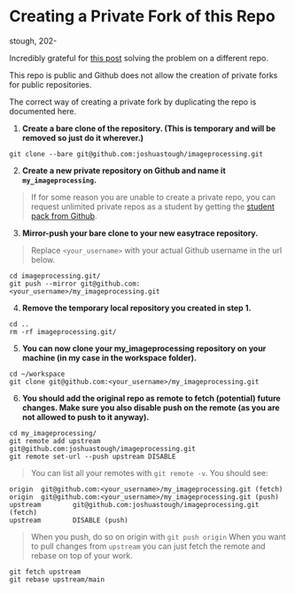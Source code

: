 # Creating a Private Fork of this Repo
stough, 202-

Incredibly grateful for [this post](https://gist.github.com/0xjac/85097472043b697ab57ba1b1c7530274) solving the problem on a different repo.

This repo is public and Github does not allow the creation of private forks for public repositories.

The correct way of creating a private fork by duplicating the repo is documented here.

1. **Create a bare clone of the repository. (This is temporary and will be removed so just do it wherever.)**
```
git clone --bare git@github.com:joshuastough/imageprocessing.git
```

2. **Create a new private repository on Github and name it `my_imageprocessing`.**
> If for some reason you are unable to create a private repo, you can request unlimited private repos as a student by getting the [student pack from Github](https://education.github.com/pack).

3. **Mirror-push your bare clone to your new easytrace repository.**
> Replace `<your_username>` with your actual Github username in the url below.
```
cd imageprocessing.git/
git push --mirror git@github.com:<your_username>/my_imageprocessing.git
```

4. **Remove the temporary local repository you created in step 1.**
```
cd ..
rm -rf imageprocessing.git/
```

5. **You can now clone your my_imageprocessing repository on your machine (in my case in the workspace folder).**
```
cd ~/workspace
git clone git@github.com:<your_username>/my_imageprocessing.git
```

6. **You should add the original repo as remote to fetch (potential) future changes. Make sure you also disable push on the remote (as you are not allowed to push to it anyway).**
```
cd my_imageprocessing/
git remote add upstream git@github.com:joshuastough/imageprocessing.git
git remote set-url --push upstream DISABLE
```
> You can list all your remotes with `git remote -v`. You should see:
```
origin  git@github.com:<your_username>/my_imageprocessing.git (fetch)
origin  git@github.com:<your_username>/my_imageprocessing.git (push)
upstream        git@github.com:joshuastough/imageprocessing.git (fetch)
upstream        DISABLE (push)
```
> When you push, do so on origin with `git push origin`
> When you want to pull changes from `upstream` you can just fetch the remote and rebase on top of your work.
```
git fetch upstream
git rebase upstream/main
```
